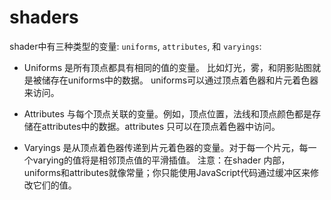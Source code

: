 # shaders

shader中有三种类型的变量: `uniforms`, `attributes`, 和 `varyings`:

- Uniforms 是所有顶点都具有相同的值的变量。 比如灯光，雾，和阴影贴图就是被储存在uniforms中的数据。 uniforms可以通过顶点着色器和片元着色器来访问。

- Attributes 与每个顶点关联的变量。例如，顶点位置，法线和顶点颜色都是存储在attributes中的数据。attributes 只可以在顶点着色器中访问。

- Varyings 是从顶点着色器传递到片元着色器的变量。对于每一个片元，每一个varying的值将是相邻顶点值的平滑插值。
注意：在shader 内部，uniforms和attributes就像常量；你只能使用JavaScript代码通过缓冲区来修改它们的值。
